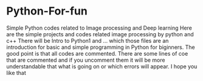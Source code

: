 # Python-For-fun
Simple Python codes related to Image processing and Deep learning
Here are the simple projects and codes related image processing by python and c++
There will be Intro to Python1 and ... which those files are an introduction for basic and simple programming in Python for biginners. 
The good point is that all codes are commented.
There are some lines of coe that are commented and if you uncomment them it will be more understandable that what is going on or which errors will appear.
I hope you like that
